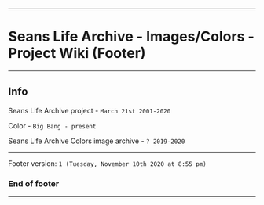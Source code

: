 
***

# Seans Life Archive - Images/Colors - Project Wiki (Footer)

***

## Info

Seans Life Archive project - `March 21st 2001-2020`

Color - `Big Bang - present`

Seans Life Archive Colors image archive - `? 2019-2020`

***

Footer version: `1 (Tuesday, November 10th 2020 at 8:55 pm)`

### End of footer

***
